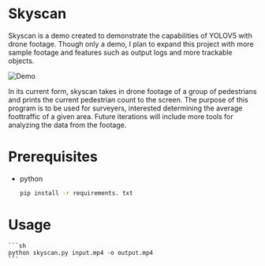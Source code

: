 # Skyscan

Skyscan is a demo created to demonstrate the capabilities of YOLOV5 with drone 
footage. Though only a demo, I plan to expand this project with more sample 
footage and features such as output logs and more trackable objects.

![Demo](./demo.gif)

In its current form, skyscan takes in drone footage of a group of pedestrians
and prints the current pedestrian count to the screen. The purpose of this program
is to be used for surveyers, interested determining the average foottraffic of
a given area. Future iterations will include more tools for analyzing the data
from the footage.

# Prerequisites
* python
  ```sh
  pip install -r requirements. txt
  ```

# Usage
    ```sh
    python skyscan.py input.mp4 -o output.mp4
    ```

